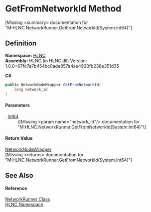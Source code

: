 # GetFromNetworkId Method


\[Missing &lt;summary&gt; documentation for "M:HLNC.NetworkRunner.GetFromNetworkId(System.Int64)"\]



## Definition
**Namespace:** <a href="N_HLNC">HLNC</a>  
**Assembly:** HLNC (in HLNC.dll) Version: 1.0.0+67fc7a7b454bc0ade857a4ae4930fb238e351d35

**C#**
``` C#
public NetworkNodeWrapper GetFromNetworkId(
	long network_id
)
```



#### Parameters
<dl><dt>  <a href="https://learn.microsoft.com/dotnet/api/system.int64" target="_blank" rel="noopener noreferrer">Int64</a></dt><dd>\[Missing &lt;param name="network_id"/&gt; documentation for "M:HLNC.NetworkRunner.GetFromNetworkId(System.Int64)"\]</dd></dl>

#### Return Value
<a href="T_HLNC_NetworkNodeWrapper">NetworkNodeWrapper</a>  
\[Missing &lt;returns&gt; documentation for "M:HLNC.NetworkRunner.GetFromNetworkId(System.Int64)"\]

## See Also


#### Reference
<a href="T_HLNC_NetworkRunner">NetworkRunner Class</a>  
<a href="N_HLNC">HLNC Namespace</a>  
